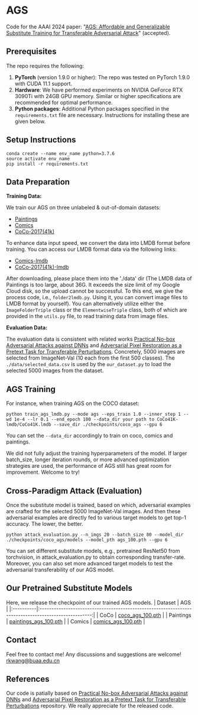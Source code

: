 # AGS
Code for the AAAI 2024 paper: "[AGS: Affordable and Generalizable Substitute Training for Transferable Adversarial Attack](https://ojs.aaai.org/index.php/AAAI/article/view/28365)" (accepted).

## Prerequisites
The repo requires the following:

1. **PyTorch** (version 1.9.0 or higher): The repo was tested on PyTorch 1.9.0 with CUDA 11.1 support.
2. **Hardware**: We have performed experiments on NVIDIA GeForce RTX 3090Ti with 24GB GPU memory. Similar or higher specifications are recommended for optimal performance.
3. **Python packages**: Additional Python packages specified in the `requirements.txt` file are necessary. Instructions for installing these are given below.

## Setup Instructions
```
conda create --name env_name python=3.7.6
source activate env_name
pip install -r requirements.txt
```

## Data Preparation
**Training Data:**

We train our AGS on three unlabeled & out-of-domain datasets:
  * [Paintings](https://www.kaggle.com/c/painter-by-numbers)
  * [Comics](https://www.kaggle.com/cenkbircanoglu/comic-books-classification)
  * [CoCo-2017(41k)](https://cocodataset.org/#download)

To enhance data input speed, we convert the data into LMDB format before training. You can access our LMDB format data via the following links:
  * [Comics-lmdb](https://drive.google.com/drive/folders/1juhde7RPtKDkNn64_r3fkn19wUi5WAgL?usp=drive_link)
  * [CoCo-2017(41k)-lmdb](https://drive.google.com/drive/folders/1ct6UeFJo50z-x2UvRoC_kQee0wxkY530?usp=drive_link)

After downloading, please place them into the './data' dir (The LMDB data of Paintings is too large, about 36G. It exceeds the size limit of my Google Cloud disk, so the upload cannot be successful. To this end, we give the process code, i.e., `folder2lmdb.py`. Using it, you can convert image files to LMDB format by yourself). 
You can alternatively utilize either the `ImageFolderTriple` class or the `ElementwiseTriple` class, both of which are provided in the `utils.py` file, to read training data from image files.

**Evaluation Data:**

The evaluation data is consistent with related works [Practical No-box Adversarial Attacks against DNNs](https://github.com/qizhangli/nobox-attacks) and [Adversarial Pixel Restoration as a Pretext Task for Transferable Perturbations](https://github.com/HashmatShadab/APR). Concretely, 5000 images are selected from ImageNet-Val (10 each from the first 500 classes). The `./data/selected_data.csv` is used by the `our_dataset.py` to load the selected 5000 images from the dataset.

## AGS Training
For instance, when training AGS on the COCO dataset:
```
python train_ags_lmdb.py --mode ags --eps_train 1.0 --inner_step 1 --wd 1e-4 --lr 0.1 --end_epoch 100 --data_dir your path to CoCo41K-lmdb/CoCo41K.lmdb --save_dir ./checkpoints/coco_ags --gpu 6
```
You can set the `--data_dir` accordingly to train on coco, comics and paintings.

We did not fully adjust the training hyperparameters of the model. If larger batch_size, longer iteration rounds, or more advanced optimization strategies are used, the performance of AGS still has great room for improvement. Welcome to try!

## Cross-Paradigm Attack (Evaluation)
Once the substitute model is trained, based on which, adversarial examples are crafted for the selected 5000 ImageNet-Val images. And then these adversarial examples are directly fed to various target models to get top-1 accuracy. The lower, the better.
```
python attack_evaluation.py --n_imgs 20 --batch_size 80 --model_dir ./checkpoints/coco_ags/models --model_pth ags_100.pth --gpu 6
```
You can set different substitute models, e.g., pretrained ResNet50 from torchvision, in attack_evaluation.py to obtain corresponding transfer-rate.
Moreover, you can also set more advanced target models to test the adversarial transferability of our AGS model.

## Our Pretrained Substitute Models
Here, we release the checkpoint of our trained AGS models.
| Dataset   |                                               AGS                                               |
|:----------|:----------------------------------------------------------------------------------------------------:|
| CoCo      |   [coco_ags_100.pth](https://drive.google.com/file/d/1k0MtvYZDGfFvpOz_HF-XIyEKQoR8ivAk/view?usp=drive_link)    | 
| Paintings | [paintings_ags_100.pth](https://drive.google.com/file/d/1hIkn4T9vnaVRKXCXTsfBeaQApKY45EOZ/view?usp=drive_link) |
| Comics    |  [comics_ags_100.pth](https://drive.google.com/file/d/1NB8zuYWxjHmLsAX2mt9MXsU5P-qUcuTU/view?usp=drive_link)   |

## Contact
Feel free to contact me! Any discussions and suggestions are welcome! rkwang@buaa.edu.cn

## References
Our code is patially based on [ Practical No-box Adversarial Attacks against DNNs](https://github.com/qizhangli/nobox-attacks) and [Adversarial Pixel Restoration as a Pretext Task for Transferable Perturbations](https://github.com/HashmatShadab/APR) repository. We really appreciate for the released code.






